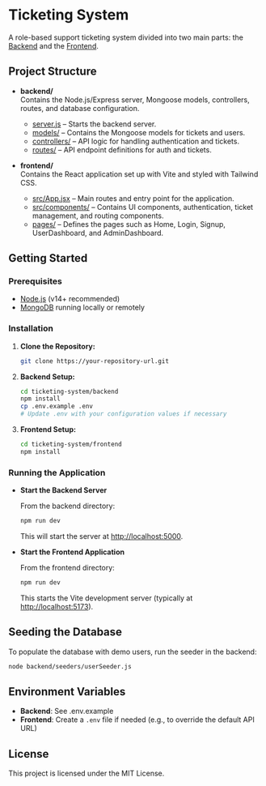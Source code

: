 # Ticketing System

A role-based support ticketing system divided into two main parts: the [Backend](backend/README.md) and the [Frontend](frontend/README.md).

## Project Structure

- **backend/**  
  Contains the Node.js/Express server, Mongoose models, controllers, routes, and database configuration.

  - [server.js](backend/server.js) – Starts the backend server.
  - [models/](backend/models) – Contains the Mongoose models for tickets and users.
  - [controllers/](backend/controllers) – API logic for handling authentication and tickets.
  - [routes/](backend/routes) – API endpoint definitions for auth and tickets.

- **frontend/**  
  Contains the React application set up with Vite and styled with Tailwind CSS.
  - [src/App.jsx](frontend/src/App.jsx) – Main routes and entry point for the application.
  - [src/components/](frontend/src/components) – Contains UI components, authentication, ticket management, and routing components.
  - [pages/](frontend/src/pages) – Defines the pages such as Home, Login, Signup, UserDashboard, and AdminDashboard.

## Getting Started

### Prerequisites

- [Node.js](https://nodejs.org/) (v14+ recommended)
- [MongoDB](https://www.mongodb.com/) running locally or remotely

### Installation

1. **Clone the Repository:**

   ```sh
   git clone https://your-repository-url.git
   ```

2. **Backend Setup:**

   ```sh
   cd ticketing-system/backend
   npm install
   cp .env.example .env
   # Update .env with your configuration values if necessary
   ```

3. **Frontend Setup:**

   ```sh
   cd ticketing-system/frontend
   npm install
   ```

### Running the Application

- **Start the Backend Server**

  From the backend directory:

  ```sh
  npm run dev
  ```

  This will start the server at [http://localhost:5000](http://localhost:5000).

- **Start the Frontend Application**

  From the frontend directory:

  ```sh
  npm run dev
  ```

  This starts the Vite development server (typically at [http://localhost:5173](http://localhost:5173)).

## Seeding the Database

To populate the database with demo users, run the seeder in the backend:

```sh
node backend/seeders/userSeeder.js
```

## Environment Variables

- **Backend**: See .env.example
- **Frontend**: Create a `.env` file if needed (e.g., to override the default API URL)

## License

This project is licensed under the MIT License.
